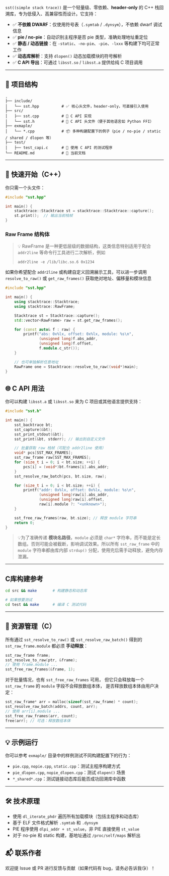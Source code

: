 `sst((simple stack trace))` 是一个轻量级、零依赖、**header-only** 的 C++ 栈回溯库，专为低侵入、高兼容性而设计。它支持：

- ✅ **不依赖 DWARF**：仅使用符号表（`.symtab` / `.dynsym`），不依赖 dwarf 调试信息
- ✅ **pie / no-pie**：自动识别主程序是否 pie 类型，准确处理地址重定位
- ✅ **静态 / 动态链接**：在 `-static`、`-no-pie`、`-pie`、`-lxxx` 等构建下均可正常工作
- ✅ **动态库解析**：支持 `dlopen()` 动态加载模块的符号解析
- ✅ **C API 导出**：可通过 `libsst.so` / `libsst.a` 提供给纯 C 项目调用

---



## 📁 项目结构

```
.
├── include/
│   └── sst.hpp          # ✅ 核心头文件，header-only，可直接引入使用
├── src/
│   ├── sst.cpp          # 🔁 C API 实现
│   └── sst.h            # 🔁 C API 头文件（便于其他语言如 Python FFI）
├── exmaple/
│   └── *.cpp            # 📦 多种构建配置下的例子（pie / no-pie / static / shared / dlopen 等）
├── test/
│   ├── test_capi.c      # 🧪 使用 C API 的测试程序
└── README.md            # 📖 当前文档

````

---



## 🔧 快速开始（C++）

你只需一个头文件：

```cpp
#include "sst.hpp"

int main() {
    stacktrace::Stacktrace st = stacktrace::Stacktrace::capture();
    st.print();  // 输出当前栈帧
}
````



### Raw Frame 结构体

> 💡 RawFrame 是一种更低层级的数据结构，这类信息特别适用于配合 `addr2line` 等命令行工具进行二次解析，例如
>
> `addr2line -e /lib/libc.so.6 0x1234`

如果你希望配合 `addr2line` 或构建自定义回溯展示工具，可以进一步调用 `resolve_to_raw()` 或 `get_raw_frames()` 获取绝对地址、偏移量和模块信息

```c++
#include "sst.hpp"

int main() {
    using stacktrace::Stacktrace;
    using stacktrace::RawFrame;

    Stacktrace st = Stacktrace::capture();
    std::vector<RawFrame> raw = st.get_raw_frames();

    for (const auto& f : raw) {
        printf("abs: 0x%lx, offset: 0x%lx, module: %s\n",
               (unsigned long)f.abs_addr,
               (unsigned long)f.offset,
               f.module.c_str());
    }

    // 也可单独解析任意地址
    RawFrame one = Stacktrace::resolve_to_raw((void*)main);
}
```



## 🌐 C API 用法

你可以构建 `libsst.a` 或 `libsst.so` 来为 C 项目或其他语言提供支持：

```c
#include "sst.h"

int main() {
    sst_backtrace bt;
    sst_capture(&bt);
    sst_print_stdout(&bt);
    sst_print(&bt, stderr); // 输出到自定义文件

    // 批量获取 raw 栈帧（可配合 addr2line 使用）
    void* pcs[SST_MAX_FRAMES];
    sst_raw_frame raw[SST_MAX_FRAMES];
    for (size_t i = 0; i < bt.size; ++i) {
        pcs[i] = (void*)bt.frames[i].abs_addr;
    }
    sst_resolve_raw_batch(pcs, bt.size, raw);

    for (size_t i = 0; i < bt.size; ++i) {
        printf("addr: 0x%lx, offset: 0x%lx, module: %s\n",
               (unsigned long)raw[i].abs_addr,
               (unsigned long)raw[i].offset,
               raw[i].module ?: "<unknown>");
    }

    sst_free_raw_frames(raw, bt.size); // 释放 module 字符串
    return 0;
}
```

> 💡为了准确传递 **模块名路径**，`module` 必须是 `char*` 字符串，而不能是定长数组。否则可能会被截断，影响调试效果。所以所有 `sst_raw_frame` 中的 `module` 字符串都由库内部 `strdup()` 分配，使用完后需手动释放，避免内存泄漏。

---



## C库构建参考

```bash
cd src && make       # 构建静态和动态库

# 如果想要测试
cd test && make      # 编译 C 测试代码
```

---



## 🧼 资源管理（C）

所有通过 `sst_resolve_to_raw()` 或 `sst_resolve_raw_batch()` 得到的 `sst_raw_frame.module` 都必须 **手动释放**：

```c
sst_raw_frame frame;
sst_resolve_to_raw(ptr, &frame);
// 使用 frame.module ...
sst_free_raw_frames(&frame, 1);
```

对于批量情况，也有 `sst_free_raw_frames` 可用， 但它只会释放每一个 `sst_raw_frame` 的 `module` 字段不会释放数组本体， 是否释放数组本体由用户决定：

```c
sst_raw_frame* arr = malloc(sizeof(sst_raw_frame) * count);
sst_resolve_raw_batch(addrs, count, arr);
// 使用 arr[i].module ...
sst_free_raw_frames(arr, count);
free(arr); // 可选：释放数组本体
```

---



## 💡 示例运行

你可以参考 `exmaple/` 目录中的样例测试不同构建配置下的行为：

* `pie.cpp`, `nopie.cpp`, `static.cpp`：测试主程序构建方式
* `pie_dlopen.cpp`, `nopie_dlopen.cpp`：测试 `dlopen()` 场景
* `*_shared*.cpp`：测试链接动态库后能否成功回溯库中函数

---



## 🛠️ 技术原理

* 使用 `dl_iterate_phdr` 遍历所有加载模块（包括主程序和动态库）
* 基于 ELF 文件格式解析 `.symtab` 和 `.dynsym`
* PIE 程序使用 `dlpi_addr + st_value`，非 PIE 直接使用 `st_value`
* 对于 no-pie 和 static 构建，基地址通过 `/proc/self/maps` 解析出


## 📬 联系作者
欢迎提 Issue 或 PR 进行反馈与贡献（如果代码有 bug，请务必告诉我😘）！
